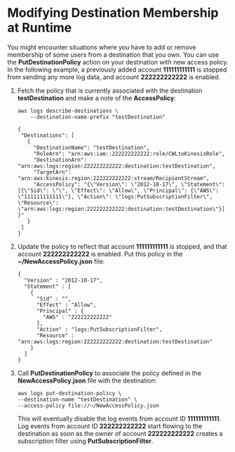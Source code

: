 # Modifying Destination Membership at Runtime<a name="ModifyDestinationMembership"></a>

You might encounter situations where you have to add or remove membership of some users from a destination that you own\. You can use the **PutDestinationPolicy** action on your destination with new access policy\. In the following example, a previously added account **111111111111** is stopped from sending any more log data, and account **222222222222** is enabled\.

1. Fetch the policy that is currently associated with the destination **testDestination** and make a note of the **AccessPolicy**:

   ```
   aws logs describe-destinations \
       --destination-name-prefix "testDestination"
   
   {
    "Destinations": [
      {
        "DestinationName": "testDestination",
        "RoleArn": "arn:aws:iam::222222222222:role/CWLtoKinesisRole",
        "DestinationArn": "arn:aws:logs:region:222222222222:destination:testDestination",
        "TargetArn": "arn:aws:kinesis:region:222222222222:stream/RecipientStream",
        "AccessPolicy": "{\"Version\": \"2012-10-17\", \"Statement\": [{\"Sid\": \"\", \"Effect\": \"Allow\", \"Principal\": {\"AWS\": \"111111111111\"}, \"Action\": \"logs:PutSubscriptionFilter\", \"Resource\": \"arn:aws:logs:region:222222222222:destination:testDestination\"}] }"
      }
    ]
   }
   ```

1. Update the policy to reflect that account **111111111111** is stopped, and that account **222222222222** is enabled\. Put this policy in the **\~/NewAccessPolicy\.json** file:

   ```
   {
     "Version" : "2012-10-17",
     "Statement" : [
       {
         "Sid" : "",
         "Effect" : "Allow",
         "Principal" : {
           "AWS" : "222222222222"
         },
         "Action" : "logs:PutSubscriptionFilter",
         "Resource" : "arn:aws:logs:region:222222222222:destination:testDestination"
       }
     ]
   }
   ```

1. Call **PutDestinationPolicy** to associate the policy defined in the **NewAccessPolicy\.json** file with the destination:

   ```
   aws logs put-destination-policy \
   --destination-name "testDestination" \
   --access-policy file://~/NewAccessPolicy.json
   ```

   This will eventually disable the log events from account ID **111111111111**\. Log events from account ID **222222222222** start flowing to the destination as soon as the owner of account **222222222222** creates a subscription filter using **PutSubscriptionFilter**\.
